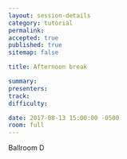 ```yaml
---
layout: session-details
category: tutorial
permalink:
accepted: true
published: true
sitemap: false

title: Afternoon break

summary:
presenters:
track:
difficulty:

date: 2017-08-13 15:00:00 -0500
room: full
---
```

Ballroom D
